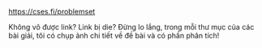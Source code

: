 https://cses.fi/problemset

Không vô được link? Link bị die? Đừng lo lắng, trong mỗi thư mục của các bài giải, tôi có chụp ảnh chi tiết về đề bài và có phần phân tích!
